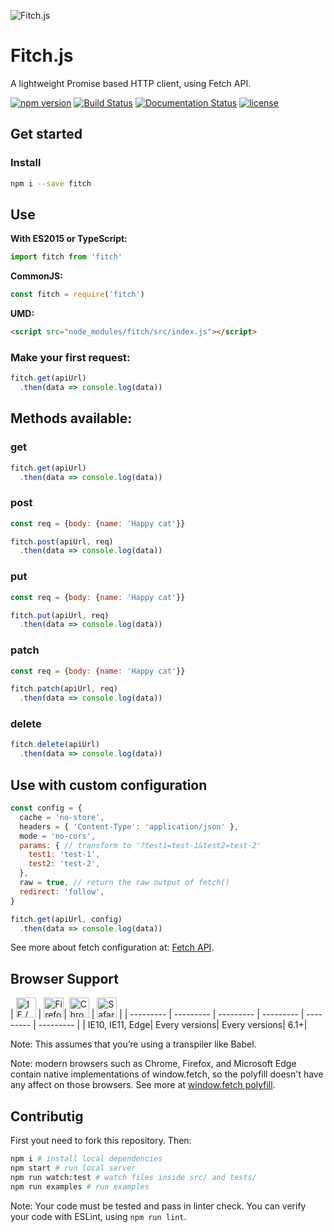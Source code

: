 ![Fitch.js](https://github.com/raphaelpor/fitch.js/raw/master/assets/fitch-mini.png)
# Fitch.js
A lightweight Promise based HTTP client, using Fetch API.

[![npm version](https://badge.fury.io/js/fitch.svg)](https://badge.fury.io/js/fitch)
[![Build Status](https://travis-ci.org/raphaelpor/fitch.js.svg?branch=master)](https://travis-ci.org/raphaelpor/fitch.js)
[![Documentation Status](https://img.shields.io/badge/docs-latest-brightgreen.svg?style=flat)](https://github.com/raphaelpor/fitch.js/blob/master/docs/Intro.md)
[![license](https://img.shields.io/npm/l/fitch.svg)](https://github.com/raphaelpor/fitch.js/blob/master/LICENSE.md)

## Get started
### Install
```sh
npm i --save fitch
```

## Use

**With ES2015 or TypeScript:**

```js
import fitch from 'fitch'
```

**CommonJS:**

```js
const fitch = require('fitch')
```

**UMD:**

```html
<script src="node_modules/fitch/src/index.js"></script>
```

### Make your first request:
```js
fitch.get(apiUrl)
  .then(data => console.log(data))
```

## Methods available:
### get
```js
fitch.get(apiUrl)
  .then(data => console.log(data))
```

### post
```js
const req = {body: {name: 'Happy cat'}}

fitch.post(apiUrl, req)
  .then(data => console.log(data))
```

### put
```js
const req = {body: {name: 'Happy cat'}}

fitch.put(apiUrl, req)
  .then(data => console.log(data))
```

### patch
```js
const req = {body: {name: 'Happy cat'}}

fitch.patch(apiUrl, req)
  .then(data => console.log(data))
```

### delete
```js
fitch.delete(apiUrl)
  .then(data => console.log(data))
```

## Use with custom configuration
```js
const config = {
  cache = 'no-store',
  headers = { 'Content-Type': 'application/json' },
  mode = 'no-cors',
  params: { // transform to '?test1=test-1&test2=test-2'
    test1: 'test-1',
    test2: 'test-2',
  },
  raw = true, // return the raw output of fetch()
  redirect: 'follow',
}

fitch.get(apiUrl, config)
  .then(data => console.log(data))
```
See more about fetch configuration at: [Fetch API](https://developer.mozilla.org/pt-BR/docs/Web/API/Fetch_API).

## Browser Support

| [<img src="https://raw.githubusercontent.com/godban/browsers-support-badges/master/src/images/edge.png" alt="IE / Edge" width="32px" height="32px" />](http://godban.github.io/browsers-support-badges/) | [<img src="https://raw.githubusercontent.com/godban/browsers-support-badges/master/src/images/firefox.png" alt="Firefox" width="32px" height="32px" />](http://godban.github.io/browsers-support-badges/)| [<img src="https://raw.githubusercontent.com/godban/browsers-support-badges/master/src/images/chrome.png" alt="Chrome" width="32px" height="32px" />](http://godban.github.io/browsers-support-badges/) | [<img src="https://raw.githubusercontent.com/godban/browsers-support-badges/master/src/images/safari.png" alt="Safari" width="32px" height="32px" />](http://godban.github.io/browsers-support-badges/) |
| --------- | --------- | --------- | --------- | --------- | --------- |
| IE10, IE11, Edge| Every versions| Every versions| 6.1+|

Note: This assumes that you’re using a transpiler like Babel.

Note: modern browsers such as Chrome, Firefox, and Microsoft Edge contain native implementations of window.fetch, so the polyfill doesn't have any affect on those browsers. See more at [window.fetch polyfill](https://github.com/github/fetch).

## Contributig
First yout need to fork this repository. Then:
```sh
npm i # install local dependencies
npm start # run local server
npm run watch:test # watch files inside src/ and tests/
npm run examples # run examples
```
Note: Your code must be tested and pass in linter check.
You can verify your code with ESLint, using `npm run lint`.
